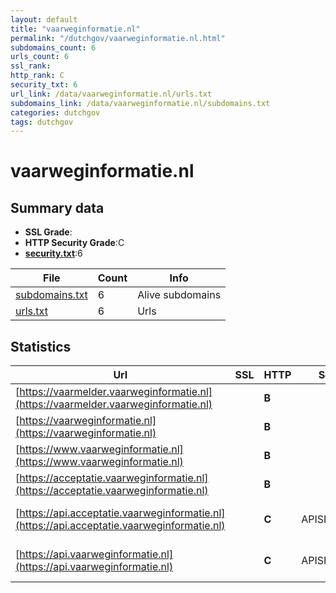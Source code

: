 ```yaml
---
layout: default
title: "vaarweginformatie.nl"
permalink: "/dutchgov/vaarweginformatie.nl.html"
subdomains_count: 6
urls_count: 6
ssl_rank: 
http_rank: C
security_txt: 6
url_link: /data/vaarweginformatie.nl/urls.txt
subdomains_link: /data/vaarweginformatie.nl/subdomains.txt
categories: dutchgov
tags: dutchgov
---
```



# vaarweginformatie.nl
## Summary data


 - **SSL Grade**:
 - **HTTP Security Grade**:C
 - **[security.txt](https://www.digitaleoverheid.nl/nieuws/standaard-security-txt-nu-verplicht-voor-overheid/)**:6


| File       | Count | Info |
|------------|-------|------|
|[subdomains.txt](/DutchGovScope/data/vaarweginformatie.nl/subdomains.txt)|6|Alive subdomains|
|[urls.txt](/DutchGovScope/data/vaarweginformatie.nl/urls.txt)|6|Urls|


## Statistics


| Url | SSL | HTTP | Server | Cookie | HSTS | CORS | CTO | CSP | XFO | XXP | RP |FP| Tech |Title |
|--------|-------|-------|------|------|------|------|------|------|------|------|------|------|------|------|
|[https://vaarmelder.vaarweginformatie.nl](https://vaarmelder.vaarweginformatie.nl)| | **B**|| |:white_check_mark: | | | | | | :white_check_mark: | |||
|[https://vaarweginformatie.nl](https://vaarweginformatie.nl)| | **B**|| |:white_check_mark: | | | | | | :white_check_mark: | |||
|[https://www.vaarweginformatie.nl](https://www.vaarweginformatie.nl)| | **B**|| |:white_check_mark: | | | | | | :white_check_mark: | |||
|[https://acceptatie.vaarweginformatie.nl](https://acceptatie.vaarweginformatie.nl)| | **B**|| |:white_check_mark: | | | | | | :white_check_mark: | |||
|[https://api.acceptatie.vaarweginformatie.nl](https://api.acceptatie.vaarweginformatie.nl)| | **C**|APISIX/2.15.3| |:white_check_mark: | | | | | | :white_check_mark: | |Apache APISIX:2.15.3 HSTS||
|[https://api.vaarweginformatie.nl](https://api.vaarweginformatie.nl)| | **C**|APISIX/2.15.3| |:white_check_mark: | | | | | | :white_check_mark: | |Apache APISIX:2.15.3 HSTS||


